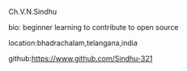 Ch.V.N.Sindhu

bio: beginner learning to contribute to open source

location:bhadrachalam,telangana,india

github:https://www.github.com/Sindhu-321
